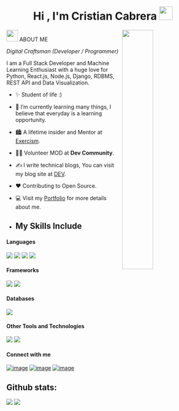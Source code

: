 <h1 align="center"><b>Hi , I'm Cristian Cabrera </b><img src="https://media.giphy.com/media/hvRJCLFzcasrR4ia7z/giphy.gif" width="35"></h1>

<div>
  <img align="right" width="40%" src="https://owlbertsio-resized.s3.amazonaws.com/Popper.psd.full.png">
</div>

  <img src="https://emojis.slackmojis.com/emojis/images/1531849430/4246/blob-sunglasses.gif?1531849430" width="30"/> ABOUT ME
 
*Digital Craftsman (Developer / Programmer)*
<br />

<p align="left">I am a Full Stack Developer and Machine Learning Enthusiast with a huge love for Python, React.js, Node.js, Django, RDBMS, REST API and Data Visualization. </p>

- ✨ Student of life :)
- 🌱 I’m currently learning many things, I believe that everyday is a learning opportunity.
- 🏙 A lifetime insider and Mentor at [Exercism](https://exercism.org/profiles/Kiran1689).
- 💁‍♂️ Volunteer MOD at **Dev Community**.
- ✍ I write technical blogs, You can visit my blog site at [DEV](https://dev.to/dev_kiran).
- ❤ Contributing to Open Source.
- 💻 Visit my [Portfolio](https://kiran1689.github.io) for more details about me.

- ## My Skills Include

<h4> Languages </h4>
<span> 
  <img src="https://img.shields.io/badge/HTML5-E34F26?style=for-the-badge&logo=html5&logoColor=white">
  <img src="https://img.shields.io/badge/CSS3-1572B6?style=for-the-badge&logo=css3&logoColor=white">
  <img src="https://img.shields.io/badge/JavaScript-F7DF1E?style=for-the-badge&logo=javascript&logoColor=black">
  <img src="https://img.shields.io/badge/PHP-777BB4?style=for-the-badge&logo=php&logoColor=white">
</span>

<h4> Frameworks </h4>
<span>
  <img src="https://img.shields.io/badge/Bootstrap-563D7C?style=for-the-badge&logo=bootstrap&logoColor=white">
  <img src="https://img.shields.io/badge/react-%2320232a.svg?style=for-the-badge&logo=react&logoColor=%2361DAFB">
  
</span>

<h4> Databases </h4>
<span>
  <img src="https://img.shields.io/badge/MySQL-00000F?style=for-the-badge&logo=mysql&logoColor=white">
</span>


<h4> Other Tools and Technologies </h4>

<span>
  
  <img src="https://img.shields.io/badge/Git-F05032?style=for-the-badge&logo=git&logoColor=white">
  <img src="https://img.shields.io/badge/Visual%20Studio%20Code-0078d7.svg?style=for-the-badge&logo=visual-studio-code&logoColor=white">
  

</span>

<h4>Connect with me </h4>
<span>

[![image](https://img.shields.io/badge/LinkedIn-0077B5?style=for-the-badge&logo=linkedin&logoColor=white)](https://www.linkedin.com/in/cristian-cabrera-97a218172/)
[![image](https://img.shields.io/badge/Instagram-E4405F?style=for-the-badge&logo=instagram&logoColor=white)](https://www.instagram.com/c.cristianok/?next=%2F)
[![image](https://img.shields.io/badge/Gmail-D14836?style=for-the-badge&logo=gmail&logoColor=white)](mailto:cristiancabre10@gmail.com)
  
</span>
<h2>Github stats:</h2> 

[![](https://github-readme-stats.vercel.app/api?username=CristianCab10&show_icons=true&theme=tokyonight&hide_border=true&locale=en)](https://github.com/CristianCab10)
[![](https://github-readme-streak-stats.herokuapp.com/?user=CristianCab10&theme=material-palenight)](https://github.com/CristianCab10)
